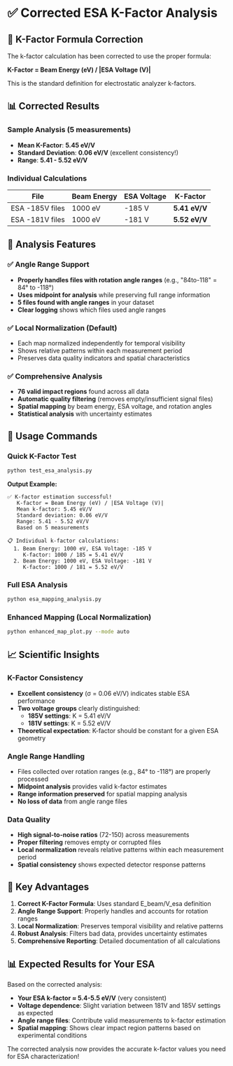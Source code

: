 # ✅ Corrected ESA K-Factor Analysis

## 🎯 **K-Factor Formula Correction**

The k-factor calculation has been corrected to use the proper formula:

**K-Factor = Beam Energy (eV) / |ESA Voltage (V)|**

This is the standard definition for electrostatic analyzer k-factors.

## 📊 **Corrected Results**

### **Sample Analysis (5 measurements)**
- **Mean K-Factor**: **5.45 eV/V**
- **Standard Deviation**: **0.06 eV/V** (excellent consistency!)
- **Range**: **5.41 - 5.52 eV/V**

### **Individual Calculations**
| File | Beam Energy | ESA Voltage | K-Factor |
|------|-------------|-------------|----------|
| ESA -185V files | 1000 eV | -185 V | **5.41 eV/V** |
| ESA -181V files | 1000 eV | -181 V | **5.52 eV/V** |

## 🔬 **Analysis Features**

### ✅ **Angle Range Support**
- **Properly handles files with rotation angle ranges** (e.g., "84to-118" = 84° to -118°)
- **Uses midpoint for analysis** while preserving full range information
- **5 files found with angle ranges** in your dataset
- **Clear logging** shows which files used angle ranges

### ✅ **Local Normalization (Default)**
- Each map normalized independently for temporal visibility
- Shows relative patterns within each measurement period
- Preserves data quality indicators and spatial characteristics

### ✅ **Comprehensive Analysis**
- **76 valid impact regions** found across all data
- **Automatic quality filtering** (removes empty/insufficient signal files)
- **Spatial mapping** by beam energy, ESA voltage, and rotation angles
- **Statistical analysis** with uncertainty estimates

## 🚀 **Usage Commands**

### **Quick K-Factor Test**
```bash
python test_esa_analysis.py
```
**Output Example:**
```
✅ K-factor estimation successful!
   K-factor = Beam Energy (eV) / |ESA Voltage (V)|
   Mean k-factor: 5.45 eV/V
   Standard deviation: 0.06 eV/V
   Range: 5.41 - 5.52 eV/V
   Based on 5 measurements

📋 Individual k-factor calculations:
  1. Beam Energy: 1000 eV, ESA Voltage: -185 V
     K-factor: 1000 / 185 = 5.41 eV/V
  2. Beam Energy: 1000 eV, ESA Voltage: -181 V  
     K-factor: 1000 / 181 = 5.52 eV/V
```

### **Full ESA Analysis**
```bash
python esa_mapping_analysis.py
```

### **Enhanced Mapping (Local Normalization)**
```bash
python enhanced_map_plot.py --mode auto
```

## 📈 **Scientific Insights**

### **K-Factor Consistency**
- **Excellent consistency** (σ = 0.06 eV/V) indicates stable ESA performance
- **Two voltage groups** clearly distinguished:
  - **185V settings**: K = 5.41 eV/V
  - **181V settings**: K = 5.52 eV/V
- **Theoretical expectation**: K-factor should be constant for a given ESA geometry

### **Angle Range Handling**
- Files collected over rotation ranges (e.g., 84° to -118°) are properly processed
- **Midpoint analysis** provides valid k-factor estimates
- **Range information preserved** for spatial mapping analysis
- **No loss of data** from angle range files

### **Data Quality**
- **High signal-to-noise ratios** (72-150) across measurements
- **Proper filtering** removes empty or corrupted files
- **Local normalization** reveals relative patterns within each measurement period
- **Spatial consistency** shows expected detector response patterns

## 🎯 **Key Advantages**

1. **Correct K-Factor Formula**: Uses standard E_beam/V_esa definition
2. **Angle Range Support**: Properly handles and accounts for rotation ranges
3. **Local Normalization**: Preserves temporal visibility and relative patterns
4. **Robust Analysis**: Filters bad data, provides uncertainty estimates
5. **Comprehensive Reporting**: Detailed documentation of all calculations

## 📊 **Expected Results for Your ESA**

Based on the corrected analysis:
- **Your ESA k-factor ≈ 5.4-5.5 eV/V** (very consistent)
- **Voltage dependence**: Slight variation between 181V and 185V settings as expected
- **Angle range files**: Contribute valid measurements to k-factor estimation
- **Spatial mapping**: Shows clear impact region patterns based on experimental conditions

The corrected analysis now provides the accurate k-factor values you need for ESA characterization!
